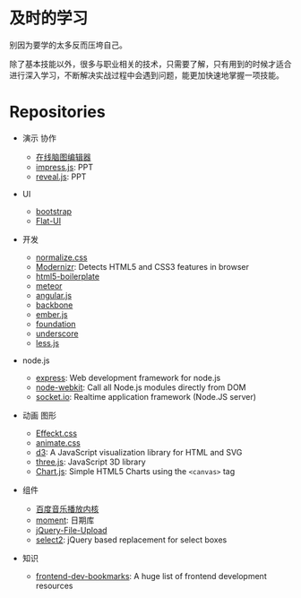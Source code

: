 # 及时的学习

别因为要学的太多反而压垮自己。

除了基本技能以外，很多与职业相关的技术，只需要了解，只有用到的时候才适合进行深入学习，不断解决实战过程中会遇到问题，能更加快速地掌握一项技能。

# Repositories
+ 演示 协作
    * [在线脑图编辑器](https://github.com/fex-team/kityminder)
    * [impress.js](https://github.com/bartaz/impress.js): PPT
    * [reveal.js](https://github.com/hakimel/reveal.js): PPT

+ UI
    * [bootstrap](https://github.com/twbs/bootstrap)
    * [Flat-UI](https://github.com/designmodo/Flat-UI)

+ 开发
    * [normalize.css](https://github.com/necolas/normalize.css)
    * [Modernizr](https://github.com/Modernizr/Modernizr): Detects HTML5 and CSS3 features in browser
    * [html5-boilerplate](https://github.com/h5bp/html5-boilerplate)
    * [meteor](https://github.com/meteor/meteor)
    * [angular.js](https://github.com/angular/angular.js)
    * [backbone](https://github.com/jashkenas/backbone)
    * [ember.js](https://github.com/emberjs/ember.js)
    * [foundation](https://github.com/zurb/foundation)
    * [underscore](https://github.com/jashkenas/underscore)
    * [less.js](https://github.com/less/less.js)

+ node.js
    * [express](https://github.com/visionmedia/express): Web development framework for node.js
    * [node-webkit](https://github.com/rogerwang/node-webkit): Call all Node.js modules directly from DOM
    * [socket.io](https://github.com/Automattic/socket.io): Realtime application framework (Node.JS server)

+ 动画 图形
    * [Effeckt.css](https://github.com/h5bp/Effeckt.css)
    * [animate.css](https://github.com/daneden/animate.css)
    * [d3](https://github.com/mbostock/d3): A JavaScript visualization library for HTML and SVG
    * [three.js](https://github.com/mrdoob/three.js): JavaScript 3D library
    * [Chart.js](https://github.com/nnnick/Chart.js): Simple HTML5 Charts using the `<canvas>` tag

+ 组件
    * [百度音乐播放内核](https://github.com/Baidu-Music-FE/muplayer)
    * [moment](https://github.com/moment/moment): 日期库
    * [jQuery-File-Upload](https://github.com/blueimp/jQuery-File-Upload)
    * [select2](https://github.com/ivaynberg/select2): jQuery based replacement for select boxes

+ 知识
    * [frontend-dev-bookmarks](https://github.com/dypsilon/frontend-dev-bookmarks): A huge list of frontend development resources